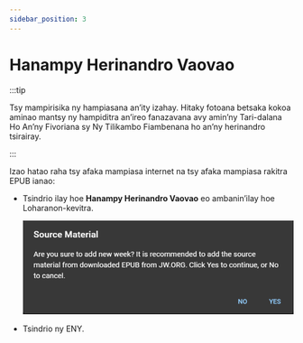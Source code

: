```yaml
---
sidebar_position: 3
---
```


# Hanampy Herinandro Vaovao

:::tip

Tsy mampirisika ny hampiasana an’ity izahay. Hitaky fotoana betsaka kokoa aminao mantsy ny hampiditra an’ireo fanazavana avy amin’ny Tari-dalana Ho An’ny Fivoriana sy Ny Tilikambo Fiambenana ho an’ny herinandro tsirairay.

:::

Izao hatao raha tsy afaka mampiasa internet na tsy afaka mampiasa rakitra EPUB ianao:

- Tsindrio ilay hoe **Hanampy Herinandro Vaovao** eo ambanin’ilay hoe Loharanon-kevitra.

  ![Source Material Manual Add](./cpe_source_material_manual_add.png)

- Tsindrio ny ENY.
